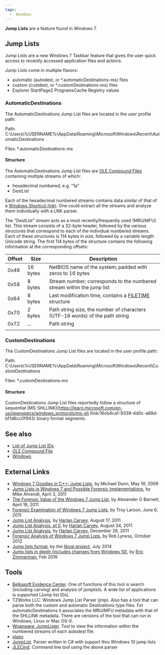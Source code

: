 ```yaml
---
tags:
  -  Windows
---
```

**Jump Lists** are a feature found in Windows 7.

## Jump Lists

Jump Lists are a new Windows 7 Taskbar feature that gives the user quick
access to recently accessed application files and actions.

Jump Lists come in multiple flavors:

* automatic (autodest, or \*.automaticDestinations-ms) files
* custom (custdest, or \*.customDestinations-ms) files
* Explorer StartPage2 ProgramsCache Registry values

### AutomaticDestinations

The AutomaticDestinations Jump List files are located in the user
profile path:

Path:
C:\Users\\%USERNAME%\AppData\Roaming\Microsoft\Windows\Recent\AutomaticDestinations

Files: \*.automaticDestinations-ms

#### Structure

The AutomaticDestinations Jump List files are [OLE Compound
Files](ole_compound_file.md) containing multiple streams of
which:

* hexadecimal numbered, e.g. "1a"
* DestList

Each of the hexadecimal numbered streams contains data similar of that
of a [Windows Shortcut (lnk)](lnk.md). One could extract all the
streams and analyze them individually with a LNK parser.

The "DestList" stream acts as a most recently/frequently used (MRU/MFU)
list. This stream consists of a 32-byte header, followed by the various
structures that correspond to each of the individual numbered streams.
Each of these structures is 114 bytes in size, followed by a variable
length Unicode string. The first 114 bytes of the structure contains the
following information at the corresponding offsets:

| Offset | Size     | Description                                                                                                     |
|--------|----------|-----------------------------------------------------------------------------------------------------------------|
| 0x48   | 16 bytes | NetBIOS name of the system; padded with zeros to 16 bytes                                                       |
| 0x58   | 8 bytes  | Stream number; corresponds to the numbered stream within the jump list                                          |
| 0x64   | 8 bytes  | Last modification time, contains a [FILETIME](http://msdn2.microsoft.com/en-us/library/ms724284.aspx) structure |
| 0x70   | 2 bytes  | Path string size, the number of characters (UTF-16 words) of the path string                                    |
| 0x72   | ...      | Path string                                                                                                     |
|        |          |                                                                                                                 |

### CustomDestinations

The CustomDestinations Jump List files are located in the user profile
path:

Path:
C:\Users\\%USERNAME%\AppData\Roaming\Microsoft\Windows\Recent\CustomDestinations

Files: \*.customDestinations-ms

#### Structure

CustomDestinations Jump List files reportedly follow a structure of sequential
[MS-SHLLINK](https://learn.microsoft.com/en-us/openspecs/windows_protocols/ms-sh llink/16cb4ca1-9339-4d0c-a68d-bf1d6cc0f943)
binary format segments.

## See also

* [List of Jump List IDs](list_of_jump_list_ids.md)
* [OLE Compound File](ole_compound_file.md)
* [Windows](windows.md)

## External Links

* [Windows 7 Goodies in C++: Jump Lists](https://www.codeproject.com/Articles/36561/Windows-7-Goodies-in-C-Jump-Lists),
  by Michael Dunn, May 19, 2009
* [Jump Lists in Windows 7 and Possible Forensic Implementations](http://mikeahrendt.blogspot.com/2011/04/jump-lists-in-windows-7-and-possible.html),
  by Mike Ahrendt, April 3, 2011
* [The Forensic Value of the Windows 7 Jump List](http://www.alexbarnett.com/jumplistforensics.pdf),
  by Alexander G Barnett, April 18, 2011
* [Forensic Examination of Windows 7 Jump Lists](https://www.slideshare.net/ctin/windows-7-forensics-jump-listsrv3public),
  by Troy Larson, June 6, 2011
* [Jump List Analysis](https://windowsir.blogspot.com/2011/08/jump-list-analysis.html),
  by [Harlan Carvey](harlan_carvey.md), August 17, 2011
* [Jump List Analysis, pt II](https://windowsir.blogspot.com/2011/08/jump-list-analysis-pt-ii.html),
  by [Harlan Carvey](harlan_carvey.md), August 24, 2011
* [Jump List Analysis](https://windowsir.blogspot.com/2011/12/jump-list-analysis.html),
  by [Harlan Carvey](harlan_carvey.md), December 28, 2011
* [Forensic Analysis of Windows 7 Jump Lists](https://forensicfocus.com/articles/forensic-analysis-of-windows-7-jump-lists/),
  by Rob Lyness, October 2012
* [Jump lists format](https://github.com/libyal/dtformats/blob/main/documentation/Jump%20lists%20format.asciidoc),
  by the [libyal project](libyal.md), July 2014
* [Jump lists in depth (includes changes from Windows 10)](https://binaryforay.blogspot.com/2016/02/jump-lists-in-depth-understand-format.html),
  by [Eric Zimmerman](eric_zimmerman.md), Feb 2016

## Tools

* [Belkasoft Evidence Center](belkasoft_evidence_center.md). One
  of functions of this tool is search (including carving) and analysis
  of jumplists. A wide list of applications is supported (Jump list
  IDs).
* TZWorks LLC: Windows Jump List Parser (jmp). Also has a
  tool that can parse both the custom and automatic Destinations type
  files. For automaticDestinations it associates the MRU/MFU metadata
  with that of the SHLLINK metadata. There are versions of the tool that
  can run in Windows, Linux or Mac OS-X.
* [Woanware: JumpLister](https://github.com/woanware). Tool to view
  the information within the numbered streams of each autodest file.
* [plaso](plaso.md)
* [JumpList](https://github.com/EricZimmerman/JumpList). Parser written
  in C# with support thru Windows 10 jump lists
* [JLECmd](https://github.com/EricZimmerman/JLECmd). Command line tool
  using the above parser

